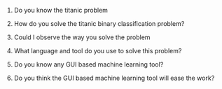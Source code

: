  1. Do you know the titanic problem
 
 2. How do you solve the titanic binary classification problem?
 
 3. Could I observe the way you solve the problem
 
 4. What language and tool do you use to solve this problem?
 
 5. Do you know any GUI based machine learning tool?
 
 6. Do you think the GUI based machine learning tool will ease the work?
 
